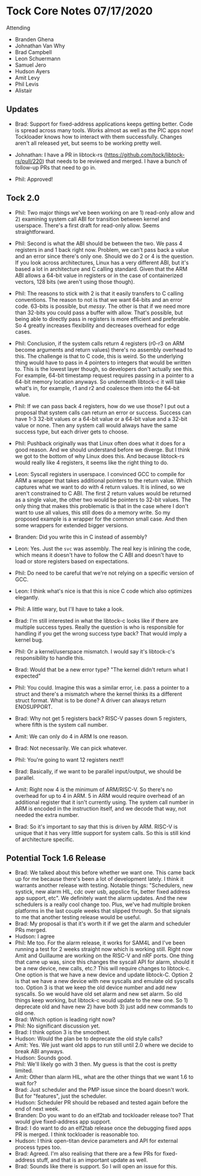 # Tock Core Notes 07/17/2020

Attending
 - Branden Ghena
 - Johnathan Van Why
 - Brad Campbell
 - Leon Schuermann
 - Samuel Jero
 - Hudson Ayers
 - Amit Levy
 - Phil Levis
 - Alistair
 
## Updates
 * Brad: Support for fixed-address applications keeps getting better. Code is spread across many tools. Works almost as well as the PIC apps now! Tockloader knows how to interact with them successfully. Changes aren't all released yet, but seems to be working pretty well.
 
 * Johnathan: I have a PR in libtock-rs (https://github.com/tock/libtock-rs/pull/220) that needs to be reviewed and merged. I have a bunch of follow-up PRs that need to go in.
 * Phil: Approved!

## Tock 2.0
 * Phil: Two major things we've been working on are 1) read-only allow and 2) examining system call ABI for transition between kernel and userspace. There's a first draft for read-only allow. Seems straightforward.
 * Phil: Second is what the ABI should be between the two. We pass 4 registers in and 1 back right now. Problem, we can't pass back a value and an error since there's only one. Should we do 2 or 4 is the question. If you look across architectures, Linux has a very different ABI, but it's based a lot in architecture and C calling standard. Given that the ARM ABI allows a 64-bit value in registers or in the case of containerized vectors, 128 bits (we aren't using those though).
 * Phil: The reasons to stick with 2 is that it easily transfers to C calling conventions. The reason to not is that we want 64-bits and an error code. 63-bits is possible, but *messy*. The other is that if we need more than 32-bits you could pass a buffer with allow. That's possible, but being able to directly pass in registers is more efficient and preferable. So 4 greatly increases flexibility and decreases overhead for edge cases.
 * Phil: Conclusion, if the system calls return 4 registers (r0-r3 on ARM become arguments and return values) there's no assembly overhead to this. The challenge is that to C code, this is weird. So the underlying thing would have to pass in 4 pointers to integers that would be written to. This is the lowest layer though, so developers don't actually see this. For example, 64-bit timestamp request requires passing in a pointer to a 64-bit memory location anyways. So underneath libtock-c it will take what's in, for example, r1 and r2 and coalesce them into the 64-bit value.
 * Phil: If we can pass back 4 registers, how do we use those? I put out a proposal that system calls can return an error or success. Success can have 1-3 32-bit values or a 64-bit value or a 64-bit value and a 32-bit value or none. Then any system call would always have the same success type, but each driver gets to choose.
 * Phil: Pushback originally was that Linux often does what it does for a good reason. And we should understand before we diverge. But I think we got to the bottom of why Linux does this. And because libtock-rs would really like 4 registers, it seems like the right thing to do.

 * Leon: Syscall registers in userspace. I convinced GCC to compile for ARM a wrapper that takes additional pointers to the return value. Which captures what we want to do with 4 return values. It is inlined, so we aren't constrained to C ABI. The first 2 return values would be returned as a single value, the other two would be pointers to 32-bit values. The only thing that makes this problematic is that in the case where I don't want to use all values, this still does do a memory write. So my proposed example is a wrapper for the common small case. And then some wrappers for extended bigger versions.
 * Branden: Did you write this in C instead of assembly?
 * Leon: Yes. Just the `svc` was assembly. The real key is inlining the code, which means it doesn't have to follow the C ABI and doesn't have to load or store registers based on expectations.
 * Phil: Do need to be careful that we're not relying on a specific version of GCC.
 * Leon: I think what's nice is that this is nice C code which also optimizes elegantly.
 * Phil: A little wary, but I'll have to take a look.
 
 * Brad: I'm still interested in what the libtock-c looks like if there are multiple success types. Really the question is who is responsible for handling if you get the wrong success type back? That would imply a kernel bug.
 * Phil: Or a kernel/userspace mismatch. I would say it's libtock-c's responsibility to handle this.
 * Brad: Would that be a new error type? "The kernel didn't return what I expected"
 * Phil: You could. Imagine this was a similar error, i.e. pass a pointer to a struct and there's a mismatch where the kernel thinks its a different struct format. What is to be done? A driver can always return ENOSUPPORT.
 
 * Brad: Why not get 5 registers back? RISC-V passes down 5 registers, where fifth is the system call number.
 * Amit: We can only do 4 in ARM Is one reason.
 * Brad: Not necessarily. We can pick whatever.
 * Phil: You're going to want 12 registers next!!
 * Brad: Basically, if we want to be parallel input/output, we should be parallel.
 * Amit: Right now 4 is the minimum of ARM/RISC-V. So there's no overhead for up to 4 in ARM. 5 in ARM would require overhead of an additional register that it isn't currently using. The system call number in ARM is encoded in the instruction itself, and we decode that way, not needed the extra number.
 * Brad: So it's important to say that this is driven by ARM. RISC-V is unique that it has very little support for system calls. So this is still kind of architecture specific.

## Potential Tock 1.6 Release
 * Brad: We talked about this before whether we want one. This came back up for me because there's been a lot of development lately. I think it warrants another release with testing. Notable things: "Schedulers, new systick, new alarm HIL, cdc over usb, appslice fix, better fixed address app support, etc". We definitely want the alarm updates. And the new schedulers is a really cool change too. Plus, we've had multiple broken platforms in the last couple weeks that slipped through. So that signals to me that another testing release would be useful.
 * Brad: My proposal is that it's worth it if we get the alarm and scheduler PRs merged.
 * Hudson: I agree
 * Phil: Me too. For the alarm release, it works for SAM4L and I've been running a test for 2 weeks straight now which is working still. Right now Amit and Guillaume are working on the RISC-V and nRF ports. One thing that came up was, since this changes the syscall API for alarm, should it be a new device, new calls, etc.? This will require changes to libtock-c. One option is that we have a new device and update libtock-C. Option 2 is that we have a new device with new syscalls and emulate old syscalls too. Option 3 is that we keep the old device number and add new syscalls. So we would have old set alarm and new set alarm. So old things keep working, but libtock-c would update to the new one. So 1) deprecate old and have new 2) have both 3) just add new commands to old one.
 * Brad: Which option is leading right now?
 * Phil: No significant discussion yet.
 * Brad: I think option 3 is the smoothest.
 * Hudson: Would the plan be to deprecate the old style calls?
 * Amit: Yes. We just want old apps to run still until 2.0 where we decide to break ABI anyways.
 * Hudson: Sounds good.
 * Phil: We'll likely go with 3 then. My guess is that the cost is pretty limited.
 * Amit: Other than alarm HIL, what are the other things that we want 1.6 to wait for?
 * Brad: Just scheduler and the PMP issue since the board doesn't work. But for "features", just the scheduler.
 * Hudson: Scheduler PR should be rebased and tested again before the end of next week.
 * Branden: Do you want to do an elf2tab and tockloader release too? That would give fixed-address app support.
 * Brad: I do want to do an elf2tab release once the debugging fixed apps PR is merged. I think tockloader is reasonable too.
 * Hudson: I think open-titan device parameters and API for external process types too.
 * Brad: Agreed. I'm also realising that there are a few PRs for fixed-address stuff, and that is an important update as well.
 * Brad: Sounds like there is support. So I will open an issue for this.

